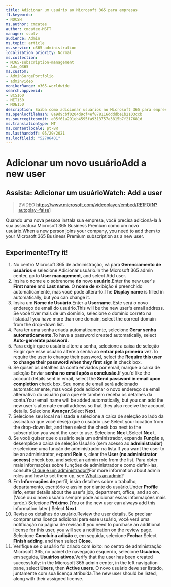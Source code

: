 ```yaml
---
title: Adicionar um usuário ao Microsoft 365 para empresas
f1.keywords:
- NOCSH
ms.author: cmcatee
author: cmcatee-MSFT
manager: scotv
audience: Admin
ms.topic: article
ms.service: o365-administration
localization_priority: Normal
ms.collection:
- M365-subscription-management
- Adm_O365
ms.custom:
- AdminSurgePortfolio
- adminvideo
monikerRange: o365-worldwide
search.appverid:
- BCS160
- MET150
- MOE150
description: Saiba como adicionar usuários no Microsoft 365 para empresas.
ms.openlocfilehash: 8a9d9cbf0204d9cf4ef878116ddddbe1b2103ccb
ms.sourcegitcommit: a05f61a291eb4595fa9313757a3815b7f217681d
ms.translationtype: MT
ms.contentlocale: pt-BR
ms.lasthandoff: 05/29/2021
ms.locfileid: "52706401"
---
```

# <a name="add-a-new-user"></a><span data-ttu-id="0c94c-103">Adicionar um novo usuário</span><span class="sxs-lookup"><span data-stu-id="0c94c-103">Add a new user</span></span>

## <a name="watch-add-a-user"></a><span data-ttu-id="0c94c-104">Assista: Adicionar um usuário</span><span class="sxs-lookup"><span data-stu-id="0c94c-104">Watch: Add a user</span></span>

> [!VIDEO https://www.microsoft.com/videoplayer/embed/RE1FOfN?autoplay=false]

<span data-ttu-id="0c94c-105">Quando uma nova pessoa instala sua empresa, você precisa adicioná-la à sua assinatura Microsoft 365 Business Premium como um novo usuário.</span><span class="sxs-lookup"><span data-stu-id="0c94c-105">When a new person joins your company, you need to add them to your Microsoft 365 Business Premium subscription as a new user.</span></span>

## <a name="try-it"></a><span data-ttu-id="0c94c-106">Experimente!</span><span class="sxs-lookup"><span data-stu-id="0c94c-106">Try it!</span></span>

1. <span data-ttu-id="0c94c-107">No centro Microsoft 365 de administração, vá para **Gerenciamento de usuários** e selecione Adicionar usuário.</span><span class="sxs-lookup"><span data-stu-id="0c94c-107">In the Microsoft 365 admin center, go to **User management**, and select Add user.</span></span>
1. <span data-ttu-id="0c94c-108">Insira o nome e o sobrenome **do** novo **usuário.**</span><span class="sxs-lookup"><span data-stu-id="0c94c-108">Enter the new user's **First name** and **Last name**.</span></span> <span data-ttu-id="0c94c-109">O **nome de** exibição é preenchido automaticamente, mas você pode alterá-lo.</span><span class="sxs-lookup"><span data-stu-id="0c94c-109">The **Display name** is filled in automatically, but you can change it.</span></span>
1. <span data-ttu-id="0c94c-110">Insira um **Nome de Usuário**.</span><span class="sxs-lookup"><span data-stu-id="0c94c-110">Enter a **Username**.</span></span> <span data-ttu-id="0c94c-111">Este será o novo endereço de email do usuário.</span><span class="sxs-lookup"><span data-stu-id="0c94c-111">This will be the new user's email address.</span></span> <span data-ttu-id="0c94c-112">Se você tiver mais de um domínio, selecione o domínio correto na listada.</span><span class="sxs-lookup"><span data-stu-id="0c94c-112">If you have more than one domain, select the correct domain from the drop-down list.</span></span>
1. <span data-ttu-id="0c94c-113">Para ter uma senha criada automaticamente, selecione **Gerar senha automaticamente.**</span><span class="sxs-lookup"><span data-stu-id="0c94c-113">To have a password created automatically, select **Auto-generate password**.</span></span>
1. <span data-ttu-id="0c94c-114">Para exigir que o usuário altere a senha, selecione a caixa de seleção Exigir que esse usuário altere a senha ao **entrar pela primeira** vez.</span><span class="sxs-lookup"><span data-stu-id="0c94c-114">To require the user to change their password, select the **Require this user to change their password when they first sign in** check box.</span></span>
1. <span data-ttu-id="0c94c-115">Se quiser os detalhes da conta enviados por email, marque a caixa de seleção Enviar **senha no email após a conclusão.**</span><span class="sxs-lookup"><span data-stu-id="0c94c-115">If you'd like the account details sent in email, select the **Send password in email upon completion** check box.</span></span> <span data-ttu-id="0c94c-116">Seu nome de email será adicionado automaticamente, mas você pode adicionar o novo endereço de email alternativo do usuário para que ele também receba os detalhes da conta.</span><span class="sxs-lookup"><span data-stu-id="0c94c-116">Your email name will be added automatically, but you can add the new user's alternate email address so that they also receive the account details.</span></span> <span data-ttu-id="0c94c-117">Selecione **Avançar**.</span><span class="sxs-lookup"><span data-stu-id="0c94c-117">Select **Next**.</span></span>
1. <span data-ttu-id="0c94c-118">Selecione seu local na listada e selecione a caixa de seleção ao lado da assinatura que você deseja que o usuário use.</span><span class="sxs-lookup"><span data-stu-id="0c94c-118">Select your location from the drop-down list, and then select the check box next to the subscription you want the user to use.</span></span> <span data-ttu-id="0c94c-119">Selecione **Nex** t.</span><span class="sxs-lookup"><span data-stu-id="0c94c-119">Select **Nex** t.</span></span>
1. <span data-ttu-id="0c94c-120">Se você quiser que o usuário seja um administrador, expanda **Função** s, desemplice a caixa de seleção Usuário (sem acesso ao **administrador)** e selecione uma função de administrador na lista.</span><span class="sxs-lookup"><span data-stu-id="0c94c-120">If you want the user to be an administrator, expand **Role** s, clear the **User (no administrator access)** check box, and select an admin role from the list.</span></span> <span data-ttu-id="0c94c-121">Para obter mais informações sobre funções de administrador e como defini-las, consulte [O que é um administrador?](what-is-admin.md)</span><span class="sxs-lookup"><span data-stu-id="0c94c-121">For more information about admin roles and how to set them up, see [What is an admin](what-is-admin.md)?</span></span>
1. <span data-ttu-id="0c94c-122">Em **Informações de** perfil, insira detalhes sobre o trabalho, departamento, escritório e assim por diante do usuário.</span><span class="sxs-lookup"><span data-stu-id="0c94c-122">Under **Profile info**, enter details about the user's job, department, office, and so on.</span></span> <span data-ttu-id="0c94c-123">(Você ou o novo usuário sempre pode adicionar essas informações mais tarde.) Selecione **Próximo**.</span><span class="sxs-lookup"><span data-stu-id="0c94c-123">(You or the new user can always add this information later.) Select **Next**.</span></span>
1. <span data-ttu-id="0c94c-124">Revise os detalhes do usuário.</span><span class="sxs-lookup"><span data-stu-id="0c94c-124">Review the user details.</span></span> <span data-ttu-id="0c94c-125">Se precisar comprar uma licença adicional para esse usuário, você verá uma notificação na página de revisão.</span><span class="sxs-lookup"><span data-stu-id="0c94c-125">If you need to purchase an additional license for this user, you will see a notification on the review page.</span></span> <span data-ttu-id="0c94c-126">Selecione **Concluir a adição** e, em seguida, selecione **Fechar**.</span><span class="sxs-lookup"><span data-stu-id="0c94c-126">Select **Finish adding**, and then select **Close**.</span></span>
1. <span data-ttu-id="0c94c-127">Verifique se o usuário foi criado com êxito: no centro de administração Microsoft 365, no painel de navegação esquerdo, selecione **Usuários**, em seguida, **Usuários ativos**.</span><span class="sxs-lookup"><span data-stu-id="0c94c-127">Verify that the user has been created successfully: in the Microsoft 365 admin center, in the left navigation pane, select **Users**, then **Active users**.</span></span> <span data-ttu-id="0c94c-128">O novo usuário deve ser listado, juntamente com sua licença atribuída.</span><span class="sxs-lookup"><span data-stu-id="0c94c-128">The new user should be listed, along with their assigned license.</span></span>